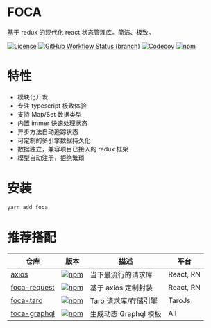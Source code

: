 # FOCA

基于 redux 的现代化 react 状态管理库。简洁、极致。

[![License](https://img.shields.io/github/license/foca-js/foca)](https://github.com/foca-js/foca/blob/master/LICENSE)
[![GitHub Workflow Status (branch)](https://img.shields.io/github/workflow/status/foca-js/foca/CI/master)](https://github.com/foca-js/foca/actions)
[![Codecov](https://img.shields.io/codecov/c/github/foca-js/foca)](https://codecov.io/gh/foca-js/foca)
[![npm](https://img.shields.io/npm/v/foca)](https://www.npmjs.com/package/foca)

# 特性

- 模块化开发
- 专注 typescript 极致体验
- 支持 Map/Set 数据类型
- 内置 immer 快速处理状态
- 异步方法自动追踪状态
- 可定制的多引擎数据持久化
- 数据独立，兼容项目已接入的 redux 框架
- 模型自动注册，拒绝繁琐

# 安装

```bash
yarn add foca
```

# 推荐搭配

| 仓库                                                    | 版本                                                                                            | 描述                  | 平台      |
| ------------------------------------------------------- | ----------------------------------------------------------------------------------------------- | --------------------- | --------- |
| [axios](https://github.com/axios/axios)                 | [![npm](https://img.shields.io/npm/v/axios)](https://www.npmjs.com/package/axios)               | 当下最流行的请求库    | React, RN |
| [foca-request](https://github.com/foca-js/foca-request) | [![npm](https://img.shields.io/npm/v/foca-request)](https://www.npmjs.com/package/foca-request) | 基于 axios 定制封装   | React, RN |
| [foca-taro](https://github.com/foca-js/foca-taro)       | [![npm](https://img.shields.io/npm/v/foca-taro)](https://www.npmjs.com/package/foca-taro)       | Taro 请求库/存储引擎  | TaroJs    |
| [foca-graphql](https://github.com/foca-js/foca-graphql) | [![npm](https://img.shields.io/npm/v/foca-graphql)](https://www.npmjs.com/package/foca-graphql) | 生成动态 Graphql 模板 | All       |
